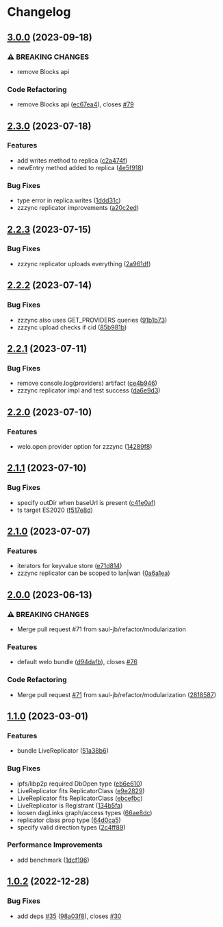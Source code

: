 # Changelog

## [3.0.0](https://github.com/hldb/welo/compare/v2.3.0...v3.0.0) (2023-09-18)


### ⚠ BREAKING CHANGES

* remove Blocks api

### Code Refactoring

* remove Blocks api ([ec67ea4](https://github.com/hldb/welo/commit/ec67ea4a1be8fb5cf937d2a718717131ecf257f8)), closes [#79](https://github.com/hldb/welo/issues/79)

## [2.3.0](https://github.com/hldb/welo/compare/v2.2.3...v2.3.0) (2023-07-18)


### Features

* add writes method to replica ([c2a474f](https://github.com/hldb/welo/commit/c2a474f6617da42d9b6dac43f7b45c28a6eff2b6))
* newEntry method added to replica ([4e5f918](https://github.com/hldb/welo/commit/4e5f918f274980435120ce5a384d465d56dcef38))


### Bug Fixes

* type error in replica.writes ([1ddd31c](https://github.com/hldb/welo/commit/1ddd31cdb9ddfed9712f7e8240defd75f982d756))
* zzzync replicator improvements ([a20c2ed](https://github.com/hldb/welo/commit/a20c2edf2d5cf804a3d9e350d36445267ffc7148))

## [2.2.3](https://github.com/hldb/welo/compare/v2.2.2...v2.2.3) (2023-07-15)


### Bug Fixes

* zzzync replicator uploads everything ([2a961df](https://github.com/hldb/welo/commit/2a961df0cae9f6c84c6e2c0ba4ebefd9896ed09d))

## [2.2.2](https://github.com/hldb/welo/compare/v2.2.1...v2.2.2) (2023-07-14)


### Bug Fixes

* zzzync also uses GET_PROVIDERS queries ([91b1b73](https://github.com/hldb/welo/commit/91b1b733e8c378ecb178527be339b20cbfe6d8f2))
* zzzync upload checks if cid ([85b981b](https://github.com/hldb/welo/commit/85b981bf135460b540725986dc70c9da41398457))

## [2.2.1](https://github.com/hldb/welo/compare/v2.2.0...v2.2.1) (2023-07-11)


### Bug Fixes

* remove console.log(providers) artifact ([ce4b946](https://github.com/hldb/welo/commit/ce4b946474fb2e9c22f16a1fee3f7b42ae5d8ee8))
* zzzync replicator impl and test success ([da6e9d3](https://github.com/hldb/welo/commit/da6e9d317cb024c5e21a3b62c97b0647b86e4380))

## [2.2.0](https://github.com/hldb/welo/compare/v2.1.1...v2.2.0) (2023-07-10)


### Features

* welo.open provider option for zzzync ([14289f8](https://github.com/hldb/welo/commit/14289f8aa46a998a3960e158ae0e0409695bbc23))

## [2.1.1](https://github.com/hldb/welo/compare/v2.1.0...v2.1.1) (2023-07-10)


### Bug Fixes

* specify outDir when baseUrl is present ([c41e0af](https://github.com/hldb/welo/commit/c41e0af94336f67e1813ac26de8920c983081ce4))
* ts target ES2020 ([f517e8d](https://github.com/hldb/welo/commit/f517e8d6f31df493fa75eee9d42aea639bcbe830))

## [2.1.0](https://github.com/hldb/welo/compare/v2.0.0...v2.1.0) (2023-07-07)


### Features

* iterators for keyvalue store ([e71d814](https://github.com/hldb/welo/commit/e71d8146a23258e562dd5f44897878fbb4e99264))
* zzzync replicator can be scoped to lan|wan ([0a6a1ea](https://github.com/hldb/welo/commit/0a6a1ea216bb2807f8f0a889a9e38431d2cefa89))

## [2.0.0](https://github.com/hldb/welo/compare/v1.1.0...v2.0.0) (2023-06-13)


### ⚠ BREAKING CHANGES

* Merge pull request #71 from saul-jb/refactor/modularization

### Features

* default welo bundle ([d94dafb](https://github.com/hldb/welo/commit/d94dafb8ff880bdb5c42400fa1a309c43900b5d1)), closes [#76](https://github.com/hldb/welo/issues/76)


### Code Refactoring

* Merge pull request [#71](https://github.com/hldb/welo/issues/71) from saul-jb/refactor/modularization ([2818587](https://github.com/hldb/welo/commit/2818587ef756d767963ba7e46233f2c99ee1234f))

## [1.1.0](https://github.com/hldb/welo/compare/v1.0.2...v1.1.0) (2023-03-01)


### Features

* bundle LiveReplicator ([51a38b6](https://github.com/hldb/welo/commit/51a38b67dc6288cafaf58835388116b121a1f14d))


### Bug Fixes

* ipfs/libp2p required DbOpen type ([eb6e610](https://github.com/hldb/welo/commit/eb6e610bb1c080f051a86218db7c582fdcbe11f5))
* LiveReplicator fits ReplicatorClass ([e9e2829](https://github.com/hldb/welo/commit/e9e282971d389cb76dd8ada766ec6020ecf81f2e))
* LiveReplicator fits ReplicatorClass ([ebcefbc](https://github.com/hldb/welo/commit/ebcefbcca6ad08ef437f4a19014e447d1dcb308e))
* LiveReplicator is Registrant ([134b5fa](https://github.com/hldb/welo/commit/134b5fa4bb0a9d83b7d9b2f4bd5e399f24414b84))
* loosen dagLinks graph/access types ([66ae8dc](https://github.com/hldb/welo/commit/66ae8dcd56946ac79b1afe0f8f05132f4ef50262))
* replicator class prop type ([64d0ca5](https://github.com/hldb/welo/commit/64d0ca519ae40e3f9f0db57dd316cbc242a5e6ef))
* specify valid direction types ([2c4ff89](https://github.com/hldb/welo/commit/2c4ff89dc865ff0ccfc98a40ff16cce240300026))


### Performance Improvements

* add benchmark ([1dcf196](https://github.com/hldb/welo/commit/1dcf196ab28a3469fb0e6ad487067d6b55257fc2))

## [1.0.2](https://github.com/hldb/welo/compare/v1.0.1...v1.0.2) (2022-12-28)


### Bug Fixes

* add deps [#35](https://github.com/hldb/welo/issues/35) ([98a03f8](https://github.com/hldb/welo/commit/98a03f8d8ecf1802ee3b2ce2833e428c817e92fc)), closes [#30](https://github.com/hldb/welo/issues/30)

